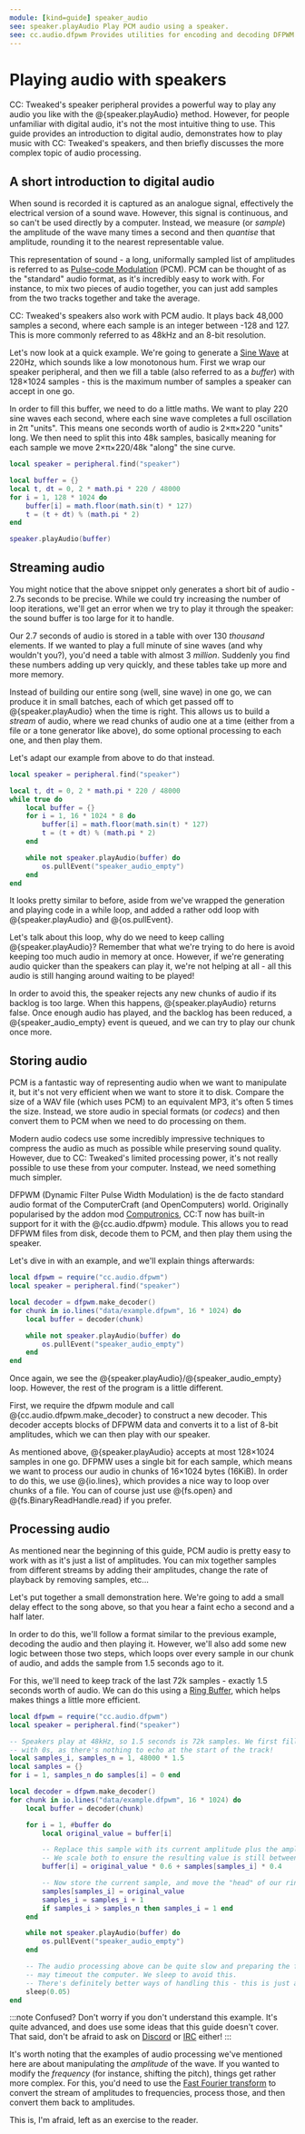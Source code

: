 ```yaml
---
module: [kind=guide] speaker_audio
see: speaker.playAudio Play PCM audio using a speaker.
see: cc.audio.dfpwm Provides utilities for encoding and decoding DFPWM files.
---
```


# Playing audio with speakers
CC: Tweaked's speaker peripheral provides a powerful way to play any audio you like with the @{speaker.playAudio}
method. However, for people unfamiliar with digital audio, it's not the most intuitive thing to use. This guide provides
an introduction to digital audio, demonstrates how to play music with CC: Tweaked's speakers, and then briefly discusses
the more complex topic of audio processing.

## A short introduction to digital audio
When sound is recorded it is captured as an analogue signal, effectively the electrical version of a sound
wave. However, this signal is continuous, and so can't be used directly by a computer. Instead, we measure (or *sample*)
the amplitude of the wave many times a second and then *quantise* that amplitude, rounding it to the nearest
representable value.

This representation of sound - a long, uniformally sampled list of amplitudes is referred to as [Pulse-code
Modulation][PCM] (PCM). PCM can be thought of as the "standard" audio format, as it's incredibly easy to work with. For
instance, to mix two pieces of audio together, you can just add samples from the two tracks together and take the average.

CC: Tweaked's speakers also work with PCM audio. It plays back 48,000 samples a second, where each sample is an integer
between -128 and 127. This is more commonly referred to as 48kHz and an 8-bit resolution.

Let's now look at a quick example. We're going to generate a [Sine Wave] at 220Hz, which sounds like a low monotonous
hum. First we wrap our speaker peripheral, and then we fill a table (also referred to as a *buffer*) with 128×1024
samples - this is the maximum number of samples a speaker can accept in one go.

In order to fill this buffer, we need to do a little maths. We want to play 220 sine waves each second, where each sine
wave completes a full oscillation in 2π "units". This means one seconds worth of audio is 2×π×220 "units" long. We then
need to split this into 48k samples, basically meaning for each sample we move 2×π×220/48k "along" the sine curve.

```lua {data-peripheral=speaker}
local speaker = peripheral.find("speaker")

local buffer = {}
local t, dt = 0, 2 * math.pi * 220 / 48000
for i = 1, 128 * 1024 do
    buffer[i] = math.floor(math.sin(t) * 127)
    t = (t + dt) % (math.pi * 2)
end

speaker.playAudio(buffer)
```

## Streaming audio
You might notice that the above snippet only generates a short bit of audio - 2.7s seconds to be precise. While we could
try increasing the number of loop iterations, we'll get an error when we try to play it through the speaker: the sound
buffer is too large for it to handle.

Our 2.7 seconds of audio is stored in a table with over 130 _thousand_ elements. If we wanted to play a full minute of
sine waves (and why wouldn't you?), you'd need a table with almost 3 _million_. Suddenly you find these numbers adding
up very quickly, and these tables take up more and more memory.

Instead of building our entire song (well, sine wave) in one go, we can produce it in small batches, each of which get
passed off to @{speaker.playAudio} when the time is right. This allows us to build a _stream_ of audio, where we read
chunks of audio one at a time (either from a file or a tone generator like above), do some optional processing to each
one, and then play them.

Let's adapt our example from above to do that instead.

```lua {data-peripheral=speaker}
local speaker = peripheral.find("speaker")

local t, dt = 0, 2 * math.pi * 220 / 48000
while true do
    local buffer = {}
    for i = 1, 16 * 1024 * 8 do
        buffer[i] = math.floor(math.sin(t) * 127)
        t = (t + dt) % (math.pi * 2)
    end

    while not speaker.playAudio(buffer) do
        os.pullEvent("speaker_audio_empty")
    end
end
```

It looks pretty similar to before, aside from we've wrapped the generation and playing code in a while loop, and added a
rather odd loop with @{speaker.playAudio} and @{os.pullEvent}.

Let's talk about this loop, why do we need to keep calling @{speaker.playAudio}? Remember that what we're trying to do
here is avoid keeping too much audio in memory at once. However, if we're generating audio quicker than the speakers can
play it, we're not helping at all - all this audio is still hanging around waiting to be played!

In order to avoid this, the speaker rejects any new chunks of audio if its backlog is too large. When this happens,
@{speaker.playAudio} returns false. Once enough audio has played, and the backlog has been reduced, a
@{speaker_audio_empty} event is queued, and we can try to play our chunk once more.

## Storing audio
PCM is a fantastic way of representing audio when we want to manipulate it, but it's not very efficient when we want to
store it to disk. Compare the size of a WAV file (which uses PCM) to an equivalent MP3, it's often 5 times the size.
Instead, we store audio in special formats (or *codecs*) and then convert them to PCM when we need to do processing on
them.

Modern audio codecs use some incredibly impressive techniques to compress the audio as much as possible while preserving
sound quality. However, due to CC: Tweaked's limited processing power, it's not really possible to use these from your
computer. Instead, we need something much simpler.

DFPWM (Dynamic Filter Pulse Width Modulation) is the de facto standard audio format of the ComputerCraft (and
OpenComputers) world. Originally popularised by the addon mod [Computronics], CC:T now has built-in support for it with
the @{cc.audio.dfpwm} module. This allows you to read DFPWM files from disk, decode them to PCM, and then play them
using the speaker.

Let's dive in with an example, and we'll explain things afterwards:

```lua {data-peripheral=speaker}
local dfpwm = require("cc.audio.dfpwm")
local speaker = peripheral.find("speaker")

local decoder = dfpwm.make_decoder()
for chunk in io.lines("data/example.dfpwm", 16 * 1024) do
    local buffer = decoder(chunk)

    while not speaker.playAudio(buffer) do
        os.pullEvent("speaker_audio_empty")
    end
end
```

Once again, we see the @{speaker.playAudio}/@{speaker_audio_empty} loop. However, the rest of the program is a little
different.

First, we require the dfpwm module and call @{cc.audio.dfpwm.make_decoder} to construct a new decoder. This decoder
accepts blocks of DFPWM data and converts it to a list of 8-bit amplitudes, which we can then play with our speaker.

As mentioned above, @{speaker.playAudio} accepts at most 128×1024 samples in one go. DFPMW uses a single bit for each
sample, which means we want to process our audio in chunks of 16×1024 bytes (16KiB). In order to do this, we use
@{io.lines}, which provides a nice way to loop over chunks of a file. You can of course just use @{fs.open} and
@{fs.BinaryReadHandle.read} if you prefer.

## Processing audio
As mentioned near the beginning of this guide, PCM audio is pretty easy to work with as it's just a list of amplitudes.
You can mix together samples from different streams by adding their amplitudes, change the rate of playback by removing
samples, etc...

Let's put together a small demonstration here. We're going to add a small delay effect to the song above, so that you
hear a faint echo a second and a half later.

In order to do this, we'll follow a format similar to the previous example, decoding the audio and then playing it.
However, we'll also add some new logic between those two steps, which loops over every sample in our chunk of audio, and
adds the sample from 1.5 seconds ago to it.

For this, we'll need to keep track of the last 72k samples - exactly 1.5 seconds worth of audio. We can do this using a
[Ring Buffer], which helps makes things a little more efficient.

```lua {data-peripheral=speaker}
local dfpwm = require("cc.audio.dfpwm")
local speaker = peripheral.find("speaker")

-- Speakers play at 48kHz, so 1.5 seconds is 72k samples. We first fill our buffer
-- with 0s, as there's nothing to echo at the start of the track!
local samples_i, samples_n = 1, 48000 * 1.5
local samples = {}
for i = 1, samples_n do samples[i] = 0 end

local decoder = dfpwm.make_decoder()
for chunk in io.lines("data/example.dfpwm", 16 * 1024) do
    local buffer = decoder(chunk)

    for i = 1, #buffer do
        local original_value = buffer[i]

        -- Replace this sample with its current amplitude plus the amplitude from 1.5 seconds ago.
        -- We scale both to ensure the resulting value is still between -128 and 127.
        buffer[i] = original_value * 0.6 + samples[samples_i] * 0.4

        -- Now store the current sample, and move the "head" of our ring buffer forward one place.
        samples[samples_i] = original_value
        samples_i = samples_i + 1
        if samples_i > samples_n then samples_i = 1 end
    end

    while not speaker.playAudio(buffer) do
        os.pullEvent("speaker_audio_empty")
    end

    -- The audio processing above can be quite slow and preparing the first batch of audio
    -- may timeout the computer. We sleep to avoid this.
    -- There's definitely better ways of handling this - this is just an example!
    sleep(0.05)
end
```

:::note Confused?
Don't worry if you don't understand this example. It's quite advanced, and does use some ideas that this guide doesn't
cover. That said, don't be afraid to ask on [Discord] or [IRC] either!
:::

It's worth noting that the examples of audio processing we've mentioned here are about manipulating the _amplitude_ of
the wave. If you wanted to modify the _frequency_ (for instance, shifting the pitch), things get rather more complex.
For this, you'd need to use the [Fast Fourier transform][FFT] to convert the stream of amplitudes to frequencies,
process those, and then convert them back to amplitudes.

This is, I'm afraid, left as an exercise to the reader.

[Computronics]: https://github.com/Vexatos/Computronics/ "Computronics on GitHub"
[FFT]: https://en.wikipedia.org/wiki/Fast_Fourier_transform "Fast Fourier transform - Wikipedia"
[PCM]: https://en.wikipedia.org/wiki/Pulse-code_modulation "Pulse-code Modulation - Wikipedia"
[Ring Buffer]: https://en.wikipedia.org/wiki/Circular_buffer "Circular buffer - Wikipedia"
[Sine Wave]: https://en.wikipedia.org/wiki/Sine_wave "Sine wave - Wikipedia"

[Discord]: https://discord.computercraft.cc "The Minecraft Computer Mods Discord"
[IRC]: http://webchat.esper.net/?channels=computercraft "IRC webchat on EsperNet"
